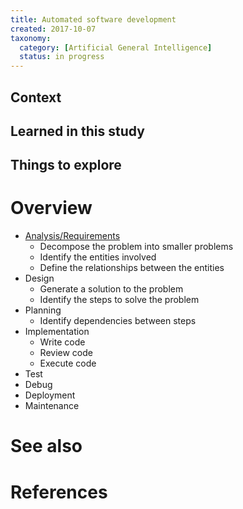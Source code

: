 ```yaml
---
title: Automated software development
created: 2017-10-07
taxonomy:
  category: [Artificial General Intelligence]
  status: in progress
---
```


## Context

## Learned in this study

## Things to explore

# Overview
* [Analysis/Requirements](../automated-requirements/article.md)
  * Decompose the problem into smaller problems
  * Identify the entities involved
  * Define the relationships between the entities
* Design
  * Generate a solution to the problem
  * Identify the steps to solve the problem
* Planning
  * Identify dependencies between steps
* Implementation
  * Write code
  * Review code
  * Execute code
* Test
* Debug
* Deployment
* Maintenance

# See also

# References

